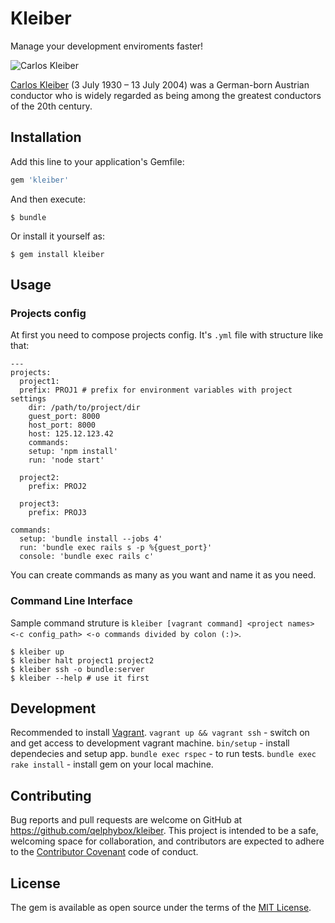 # Kleiber
Manage your development enviroments faster!

![Carlos Kleiber](http://glasove.com/images/crops/32544_IAiSTZMEfO1QnQHfvwvghswY229lKS-560x315-trim%280,0,950,533%29.jpg)

[Carlos Kleiber](https://en.wikipedia.org/wiki/Carlos_Kleiber) (3 July 1930 – 13 July 2004) was a German-born Austrian conductor who is widely regarded as being among the greatest conductors of the 20th century.

## Installation

Add this line to your application's Gemfile:

```ruby
gem 'kleiber'
```

And then execute:

    $ bundle

Or install it yourself as:

    $ gem install kleiber

## Usage
### Projects config
At first you need to compose projects config. It's `.yml` file with structure like that:

    ---
    projects:
      project1:
      prefix: PROJ1 # prefix for environment variables with project settings
        dir: /path/to/project/dir
        guest_port: 8000
        host_port: 8000
        host: 125.12.123.42
        commands:
        setup: 'npm install'
        run: 'node start'

      project2:
        prefix: PROJ2

      project3:
        prefix: PROJ3

    commands:
      setup: 'bundle install --jobs 4'
      run: 'bundle exec rails s -p %{guest_port}'
      console: 'bundle exec rails c'
You can create commands as many as you want and name it as you need.

### Command Line Interface
Sample command struture is `kleiber [vagrant command] <project names> <-c config_path> <-o commands divided by colon (:)>`.

    $ kleiber up
    $ kleiber halt project1 project2
    $ kleiber ssh -o bundle:server
    $ kleiber --help # use it first

## Development
Recommended to install [Vagrant](https://www.vagrantup.com/).
`vagrant up && vagrant ssh` - switch on and get access to development vagrant machine.
`bin/setup` - install dependecies and setup app.
`bundle exec rspec` - to run tests.
`bundle exec rake install` - install gem on your local machine.

## Contributing

Bug reports and pull requests are welcome on GitHub at https://github.com/qelphybox/kleiber. This project is intended to be a safe, welcoming space for collaboration, and contributors are expected to adhere to the [Contributor Covenant](http://contributor-covenant.org) code of conduct.


## License

The gem is available as open source under the terms of the [MIT License](http://opensource.org/licenses/MIT).
